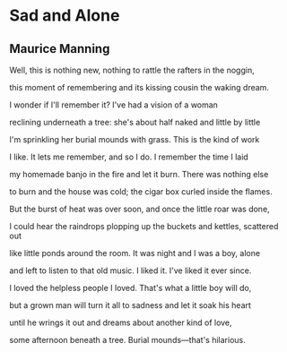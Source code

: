 # Sad and Alone
## Maurice Manning
Well, this is nothing new, nothing
to rattle the rafters in the noggin,

this moment of remembering
and its kissing cousin the waking dream.

I wonder if I'll remember it?
I've had a vision of a woman

reclining underneath a tree:
she's about half naked and little by little

I'm sprinkling her burial mounds
with grass. This is the kind of work

I like. It lets me remember, and so
I do. I remember the time I laid

my homemade banjo in the fire
and let it burn. There was nothing else

to burn and the house was cold;
the cigar box curled inside the flames.

But the burst of heat was over soon,
and once the little roar was done,

I could hear the raindrops plopping up
the buckets and kettles, scattered out

like little ponds around the room.
It was night and I was a boy, alone

and left to listen to that old music.
I liked it. I've liked it ever since.

I loved the helpless people I loved.
That's what a little boy will do,

but a grown man will turn it all
to sadness and let it soak his heart

until he wrings it out and dreams
about another kind of love,

some afternoon beneath a tree.
Burial mounds—that's hilarious.
